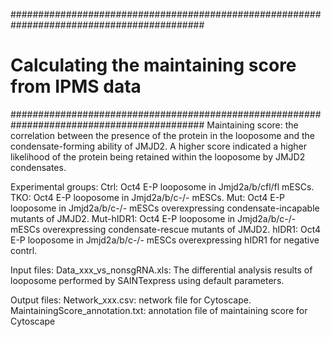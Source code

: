 ###########################################################################################
# Calculating the maintaining score from IPMS data
###########################################################################################
Maintaining score: the correlation between the presence of the protein in the looposome and the condensate-forming ability of JMJD2. A higher score indicated a higher likelihood of the protein being retained within the looposome by JMJD2 condensates.

Experimental groups: 
Ctrl: Oct4 E-P looposome in Jmjd2a/b/cfl/fl mESCs.
TKO: Oct4 E-P looposome in Jmjd2a/b/c-/- mESCs.
Mut: Oct4 E-P looposome in Jmjd2a/b/c-/- mESCs overexpressing condensate-incapable mutants of JMJD2.
Mut-hIDR1: Oct4 E-P looposome in Jmjd2a/b/c-/- mESCs overexpressing condensate-rescue mutants of JMJD2.
hIDR1: Oct4 E-P looposome in Jmjd2a/b/c-/- mESCs overexpressing hIDR1 for negative contrl.

Input files:
Data_xxx_vs_nonsgRNA.xls: The differential analysis results of looposome performed by SAINTexpress using default parameters.

Output files:
Network_xxx.csv: network file for Cytoscape.
MaintainingScore_annotation.txt: annotation file of maintaining score for Cytoscape
